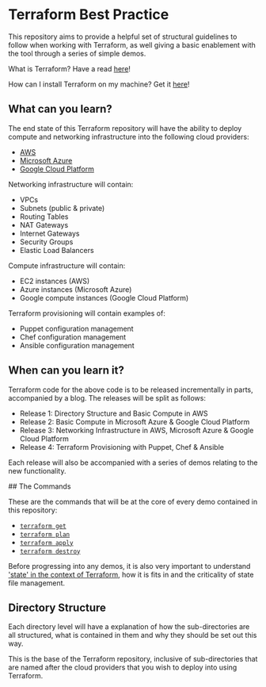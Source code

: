 # Terraform Best Practice

This repository aims to provide a helpful set of structural guidelines to follow
when working with Terraform, as well giving a basic enablement with the tool through
a series of simple demos.

What is Terraform? Have a read [here](https://www.terraform.io/intro/index.html)!

How can I install Terraform on my machine? Get it [here](https://www.terraform.io/downloads.html)!


## What can you learn?

The end state of this Terraform repository will have the ability to deploy compute
and networking infrastructure into the following cloud providers:

* [AWS](http://aws.amazon.com/)
* [Microsoft Azure](https://azure.microsoft.com/en-gb/)
* [Google Cloud Platform](https://cloud.google.com/)

Networking infrastructure will contain:

* VPCs
* Subnets (public & private)
* Routing Tables
* NAT Gateways
* Internet Gateways
* Security Groups
* Elastic Load Balancers

Compute infrastructure will contain:

* EC2 instances (AWS)
* Azure instances (Microsoft Azure)
* Google compute instances (Google Cloud Platform)

Terraform provisioning will contain examples of:

* Puppet configuration management
* Chef configuration management
* Ansible configuration management


## When can you learn it?

Terraform code for the above code is to be released incrementally in parts, accompanied by a blog. The releases will be split as follows:

- Release 1: Directory Structure and Basic Compute in AWS
- Release 2: Basic Compute in Microsoft Azure & Google Cloud Platform
- Release 3: Networking Infrastructure in AWS, Microsoft Azure & Google Cloud Platform
- Release 4: Terraform Provisioning with Puppet, Chef & Ansible

Each release will also be accompanied with a series of demos relating to the new functionality.


## The Commands

These are the commands that will be at the core of every demo contained in this repository:

* [`terraform get`](https://www.terraform.io/docs/commands/get.html)
* [`terraform plan`](https://www.terraform.io/docs/commands/plan.html)
* [`terraform apply`](https://www.terraform.io/docs/commands/apply.html)
* [`terraform destroy`](https://www.terraform.io/docs/commands/destroy.html)

Before progressing into any demos, it is also very important to understand ['state' in the context of Terraform](https://www.terraform.io/docs/state/index.html), how it is fits in and the criticality of state file management.

## Directory Structure

Each directory level will have a explanation of how the sub-directories are all structured, what is contained in them and why they should be set out this way.

This is the base of the Terraform repository, inclusive of sub-directories that are named after the cloud providers that you wish to deploy into using Terraform.
